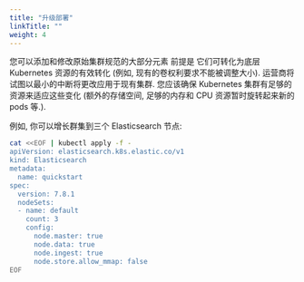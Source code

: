 ```yaml
---
title: "升级部署"
linkTitle: ""
weight: 4
---
```


您可以添加和修改原始集群规范的大部分元素 前提是 它们可转化为底层 Kubernetes 资源的有效转化 (例如, 现有的卷权利要求不能被调整大小).
运营商将试图以最小的中断将更改应用于现有集群.
您应该确保 Kubernetes 集群有足够的资源来适应这些变化 (额外的存储空间, 足够的内存和 CPU 资源暂时旋转起来新的 pods 等.).

例如, 你可以增长群集到三个 Elasticsearch 节点:

```sh
cat <<EOF | kubectl apply -f -
apiVersion: elasticsearch.k8s.elastic.co/v1
kind: Elasticsearch
metadata:
  name: quickstart
spec:
  version: 7.8.1
  nodeSets:
  - name: default
    count: 3
    config:
      node.master: true
      node.data: true
      node.ingest: true
      node.store.allow_mmap: false
EOF
```
